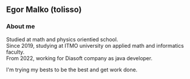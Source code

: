 ## Egor Malko (tolisso)

### About me
Studied at math and physics orientied school.\
Since 2019, studying at ITMO university on applied math and informatics faculty.\
From 2022, working for Diasoft company as java developer.

I'm trying my bests to be the best and get work done.
